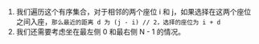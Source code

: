 1. 我们遍历这个有序集合，对于相邻的两个座位 i 和 j，如果选择在这两个座位之间入座，`那么最近的距离 d 为 (j - i) // 2，选择的座位为 i + d`
2. 我们还需要考虑坐在最左侧 0 和最右侧 N - 1 的情况。
